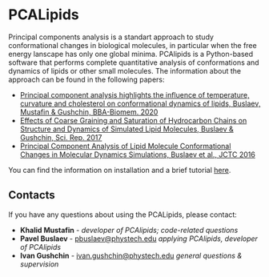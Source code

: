 # PCALipids

Principal components analysis is a standart approach to study conformational changes in biological molecules, in particular when the free energy lanscape has only one global minima. PCAlipids is a Python-based software that performs complete quantitative analysis of conformations and dynamics of lipids or other small molecules. The information about the approach can be found in the following papers:

* [Principal component analysis highlights the influence of temperature, curvature and cholesterol on conformational dynamics of lipids, Buslaev, Mustafin & Gushchin, BBA-Biomem. 2020](https://doi.org/10.1016/j.bbamem.2020.183253)
* [Effects of Coarse Graining and Saturation of Hydrocarbon Chains on Structure and Dynamics of Simulated Lipid Molecules, Buslaev & Gushchin, Sci. Rep. 2017](https://doi.org/10.1038/s41598-017-11761-5)
* [Principal Component Analysis of Lipid Molecule Conformational Changes in Molecular Dynamics Simulations, Buslaev et al., JCTC 2016](https://doi.org/10.1021/acs.jctc.5b01106)


You can find the information on installation and a brief tutorial [here](https://github.com/membrane-systems/PCAlipids/blob/master/tutorial/tutorial.md).
    

## Contacts

If you have any questions about using the PCALipids, please contact:

* **Khalid Mustafin** - *developer of PCAlipids; code-related questions*
* **Pavel Buslaev** - pbuslaev@phystech.edu *applying PCAlipids, developer of PCAlipids*
* **Ivan Gushchin** - ivan.gushchin@phystech.edu *general questions & supervision*


